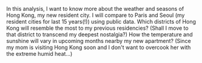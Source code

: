 In this analysis, I want to know more about the weather and seasons of Hong Kong, my new resident city. I will compare to Paris and Seoul (my resident cities for last 15 years(!)) using public data. Which districts of Hong Kong will resemble the most to my previous residencies? (Shall I move to that district to transcend my deepest nostalgia?) How the temperature and sunshine will vary in upcoming months nearby my new apartment? (Since my mom is visiting Hong Kong soon and I don't want to overcook her with the extreme humid heat...)
